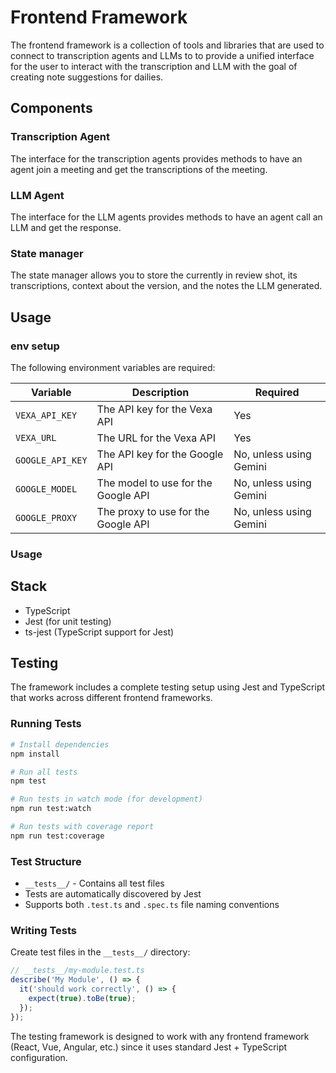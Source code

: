 # Frontend Framework

The frontend framework is a collection of tools and libraries that are used to connect to transcription agents and LLMs to 
to provide a unified interface for the user to interact with the transcription and LLM with the goal of creating note suggestions for dailies.


## Components

### Transcription Agent

The interface for the transcription agents provides methods to have an agent join a meeting and get the transcriptions of the meeting.

### LLM Agent

The interface for the LLM agents provides methods to have an agent call an LLM and get the response.

### State manager

The state manager allows you to store the currently in review shot, its transcriptions, context about the version, and the notes the LLM generated.


## Usage

### env setup

The following environment variables are required:

| Variable | Description | Required |
|----------|-------------|----------|
| `VEXA_API_KEY` | The API key for the Vexa API | Yes |
| `VEXA_URL` | The URL for the Vexa API | Yes |
| `GOOGLE_API_KEY` | The API key for the Google API | No, unless using Gemini |
| `GOOGLE_MODEL` | The model to use for the Google API | No, unless using Gemini |
| `GOOGLE_PROXY` | The proxy to use for the Google API | No, unless using Gemini |


### Usage

## Stack

- TypeScript
- Jest (for unit testing)
- ts-jest (TypeScript support for Jest)


## Testing

The framework includes a complete testing setup using Jest and TypeScript that works across different frontend frameworks.

### Running Tests

```bash
# Install dependencies
npm install

# Run all tests
npm test

# Run tests in watch mode (for development)
npm run test:watch

# Run tests with coverage report
npm run test:coverage
```

### Test Structure

- `__tests__/` - Contains all test files
- Tests are automatically discovered by Jest
- Supports both `.test.ts` and `.spec.ts` file naming conventions

### Writing Tests

Create test files in the `__tests__/` directory:

```typescript
// __tests__/my-module.test.ts
describe('My Module', () => {
  it('should work correctly', () => {
    expect(true).toBe(true);
  });
});
```

The testing framework is designed to work with any frontend framework (React, Vue, Angular, etc.) since it uses standard Jest + TypeScript configuration.